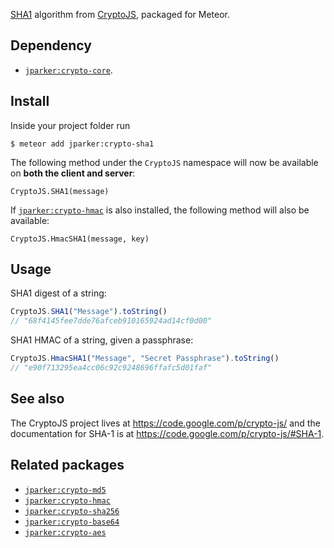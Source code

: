 [SHA1](https://en.wikipedia.org/wiki/SHA-1) algorithm from [CryptoJS](https://code.google.com/p/crypto-js/), packaged for Meteor.

Dependency
----------
- [`jparker:crypto-core`](https://github.com/p-j/meteor-crypto-core).

Install
-------

Inside your project folder run
```
$ meteor add jparker:crypto-sha1
```
The following method under the `CryptoJS` namespace will now be available
on **both the client and server**:

`CryptoJS.SHA1(message)`

If [`jparker:crypto-hmac`](https://github.com/p-j/meteor-crypto-hmac) is also installed, the following method will also be available:

`CryptoJS.HmacSHA1(message, key)`


Usage
-----
SHA1 digest of a string:
```javascript
CryptoJS.SHA1("Message").toString()
// "68f4145fee7dde76afceb910165924ad14cf0d00"
```

SHA1 HMAC of a string, given a passphrase:
```javascript
CryptoJS.HmacSHA1("Message", "Secret Passphrase").toString()
// "e90f713295ea4cc06c92c9248696ffafc5d01faf"
```

See also
--------
The CryptoJS project lives at <https://code.google.com/p/crypto-js/> and the documentation for SHA-1 is at <https://code.google.com/p/crypto-js/#SHA-1>.

Related packages
----------------

- [`jparker:crypto-md5`](https://github.com/p-j/meteor-crypto-md5)
- [`jparker:crypto-hmac`](https://github.com/p-j/meteor-crypto-hmac)
- [`jparker:crypto-sha256`](https://github.com/p-j/meteor-crypto-sha256)
- [`jparker:crypto-base64`](https://github.com/p-j/meteor-crypto-base64)
- [`jparker:crypto-aes`](https://github.com/p-j/meteor-crypto-aes)